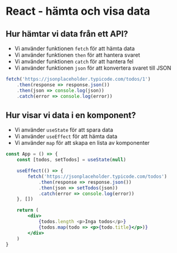 # React - hämta och visa data

## Hur hämtar vi data från ett API?

- Vi använder funktionen `fetch` för att hämta data
- Vi använder funktionen `then` för att hantera svaret
- Vi använder funktionen `catch` för att hantera fel
- Vi använder funktionen `json` för att konvertera svaret till JSON

```jsx
fetch('https://jsonplaceholder.typicode.com/todos/1')
    .then(response => response.json())
    .then(json => console.log(json))
    .catch(error => console.log(error))
```

## Hur visar vi data i en komponent?

- Vi använder `useState` för att spara data
- Vi använder `useEffect` för att hämta data
- Vi använder `map` för att skapa en lista av komponenter

```jsx
const App = () => {
    const [todos, setTodos] = useState(null)

    useEffect(() => {
        fetch('https://jsonplaceholder.typicode.com/todos')
            .then(response => response.json())
            .then(json => setTodos(json))
            .catch(error => console.log(error))
    }, [])

    return (
        <div>
            {todos.length <p>Inga todos</p>}
            {todos.map(todo => <p>{todo.title}</p>)}
        </div>
    )
}
```